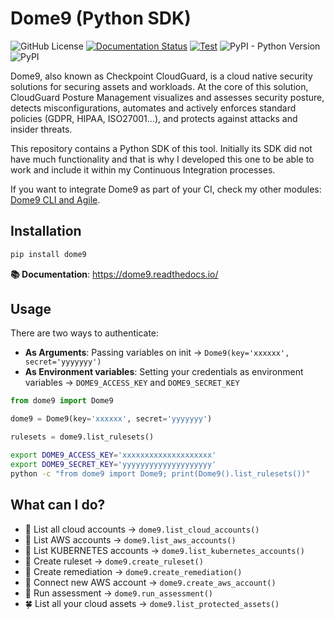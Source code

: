 # Dome9 (Python SDK)

![GitHub License](https://img.shields.io/github/license/davidmoremad/dome9?style=flat-square&color=purple)
[![Documentation Status](https://readthedocs.org/projects/dome9/badge/?version=latest&style=flat-square)](http://dome9.readthedocs.io/?badge=latest)
[![Test](https://github.com/davidmoremad/dome9/actions/workflows/test.yaml/badge.svg)](https://github.com/davidmoremad/dome9/actions/workflows/test.yaml)
![PyPI - Python Version](https://img.shields.io/pypi/pyversions/dome9?label=python%20version&style=flat-square)
![PyPI](https://img.shields.io/pypi/v/dome9?label=pypi%20package&style=flat-square)


Dome9, also known as Checkpoint CloudGuard, is a cloud native security solutions for securing
assets and workloads. At the core of this solution, CloudGuard Posture Management visualizes and
assesses security posture, detects misconfigurations, automates and actively enforces standard
policies (GDPR, HIPAA, ISO27001...), and protects against attacks and insider threats. 

This repository contains a Python SDK of this tool. Initially its SDK did not have much functionality
and that is why I developed this one to be able to work and include it within my Continuous Integration processes.

If you want to integrate Dome9 as part of your CI, check my other modules: [Dome9 CLI and Agile](https://github.com/davidmoremad/dome9cli).

## Installation

```bash
pip install dome9
```
**📚 Documentation**: https://dome9.readthedocs.io/


## Usage

There are two ways to authenticate:
* **As Arguments**: Passing variables on init -> `Dome9(key='xxxxxx', secret='yyyyyyy')`
* **As Environment variables**: Setting your credentials as environment variables -> `DOME9_ACCESS_KEY` and `DOME9_SECRET_KEY`


```python
from dome9 import Dome9

dome9 = Dome9(key='xxxxxx', secret='yyyyyyy')

rulesets = dome9.list_rulesets()
```

```bash
export DOME9_ACCESS_KEY='xxxxxxxxxxxxxxxxxxxx'
export DOME9_SECRET_KEY='yyyyyyyyyyyyyyyyyyyy'
python -c "from dome9 import Dome9; print(Dome9().list_rulesets())"
```


## What can I do?

* 🌵 List all cloud accounts -> `dome9.list_cloud_accounts()`
* 🌻 List AWS accounts -> `dome9.list_aws_accounts()`
* 🌷 List KUBERNETES accounts -> `dome9.list_kubernetes_accounts()`
* 🌼 Create ruleset -> `dome9.create_ruleset()`
* 🌴 Create remediation -> `dome9.create_remediation()`
* 🌲 Connect new AWS account -> `dome9.create_aws_account()`
* 🌹 Run assessment -> `dome9.run_assessment()`
* 🍀 List all your cloud assets -> `dome9.list_protected_assets()`


